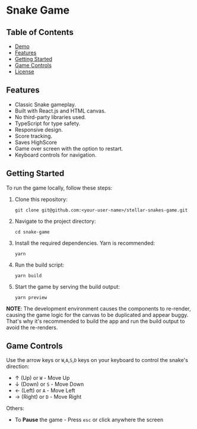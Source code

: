 # Snake Game 
## Table of Contents

- [Demo](#demo)
- [Features](#features)
- [Getting Started](#getting-started)
- [Game Controls](#game-controls)
- [License](#license)


## Features

- Classic Snake gameplay.
- Built with React.js and HTML canvas.
- No third-party libraries used.
- TypeScript for type safety.
- Responsive design.
- Score tracking.
- Saves HighScore
- Game over screen with the option to restart.
- Keyboard controls for navigation.

## Getting Started

To run the game locally, follow these steps:

1. Clone this repository:

   ```shell
   git clone git@github.com:<your-user-name>/stellar-snakes-game.git
   ```

2. Navigate to the project directory:

   ```shell
   cd snake-game
   ```

3. Install the required dependencies. Yarn is recommended:

   ```shell
   yarn
   ```

4. Run the build script:

   ```shell
   yarn build
   ```

5. Start the game by serving the build output:

   ```shell
   yarn preview
   ```

**NOTE**: The development environment causes the components to re-render, causing the game logic for the canvas to be duplicated and appear buggy. That's why it's recommended to build the app and run the build output to avoid the re-renders.

## Game Controls

Use the arrow keys or `W`,`A`,`S`,`D` keys on your keyboard to control the snake's direction:

- ↑ (Up) or `W` - Move Up
- ↓ (Down) or `S` - Move Down
- ← (Left) or `A` - Move Left
- → (Right) or `D` - Move Right

Others:

- To **Pause** the game - Press `esc` or click anywhere the screen
